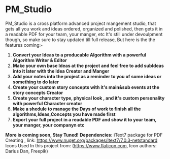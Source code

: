 # PM_Studio
PM_Studio is a cross platform advanced project mangement studio, that gets all you work and ideas ordered, organized and polished, then gets it in a readable PDF for your team, your manger, etc
It's still under devoulpment though, so make sure to stay updated till full release, But here is the the features coming:-
1. **Convert your Ideas to a producable Algorithm with a powerful Algorithm Writer & Editor**
2. **Make your own base Ideas at the project and feel free to add subIdeas into it later with the Idea Creator and Manger**
3. **Add your notes into the project as a reminder to you of some ideas or something to do later**
4. **Create your custom story concepts with it's main&sub events at the story concepts Creator**
5. **Create your character type, physical look , and it's custom personality with powerful Character creator**
6. **Make a shedule to manage the Days of work to finish all the algorithms,Ideas,Concepts you have made first**
7. **Export your full project in a readable PDF and show it to your team, your manger, your companyn etc**

**More is coming soon, Stay Tuned!**
**Dependencies:**
iText7 package for PDF Creating , link: https://www.nuget.org/packages/itext7/7.0.3-netstandard
Icons Used In this project from: (https://www.flaticon.com, Icon authors: Darius Dan, Freepik)

